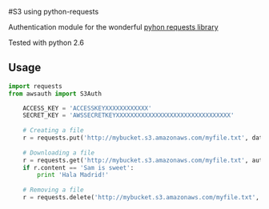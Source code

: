 #S3 using python-requests

Authentication module for the wonderful [pyhon requests library](http://python-requests.org)

Tested with python 2.6


## Usage


```python
import requests
from awsauth import S3Auth

    ACCESS_KEY = 'ACCESSKEYXXXXXXXXXXXX'
    SECRET_KEY = 'AWSSECRETKEYXXXXXXXXXXXXXXXXXXXXXXXXXXXXXXXX'        
    
    # Creating a file
    r = requests.put('http://mybucket.s3.amazonaws.com/myfile.txt', data='Sam is sweet', auth=S3Auth(ACCESS_KEY, SECRET_KEY))
    
    # Downloading a file
    r = requests.get('http://mybucket.s3.amazonaws.com/myfile.txt', auth=S3Auth(ACCESS_KEY, SECRET_KEY))
    if r.content == 'Sam is sweet':
        print 'Hala Madrid!'
    
    # Removing a file
    r = requests.delete('http://mybucket.s3.amazonaws.com/myfile.txt', auth=S3Auth(ACCESS_KEY, SECRET_KEY))
```